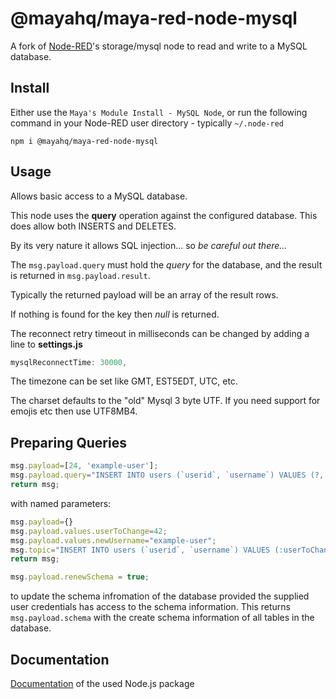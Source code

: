 @mayahq/maya-red-node-mysql
========================
A fork of <a href="http://nodered.org" target="_new">Node-RED</a>'s storage/mysql node to read and write to a MySQL database.

Install
-------

Either use the `Maya's Module Install - MySQL Node`, or run the following command in your Node-RED user directory - typically `~/.node-red`

    npm i @mayahq/maya-red-node-mysql


Usage
-----

Allows basic access to a MySQL database.

This node uses the **query** operation against the configured database. This does allow both INSERTS and DELETES.

By its very nature it allows SQL injection... so *be careful out there...*

The `msg.payload.query` must hold the *query* for the database, and the result is returned in `msg.payload.result`.

Typically the returned payload will be an array of the result rows.

If nothing is found for the key then *null* is returned.

The reconnect retry timeout in milliseconds can be changed by adding a line to **settings.js**
```javascript
mysqlReconnectTime: 30000,
```

The timezone can be set like GMT, EST5EDT, UTC, etc.

The charset defaults to the "old" Mysql 3 byte UTF. If you need support for emojis etc then use UTF8MB4.


Preparing Queries
-----
```javascript
msg.payload=[24, 'example-user'];
msg.payload.query="INSERT INTO users (`userid`, `username`) VALUES (?, ?);"
return msg;
```

with named parameters:

```javascript
msg.payload={}
msg.payload.values.userToChange=42;
msg.payload.values.newUsername="example-user";
msg.topic="INSERT INTO users (`userid`, `username`) VALUES (:userToChange, :newUsername) ON DUPLICATE KEY UPDATE `username`=:newUsername;"
return msg;
```

```javascript
msg.payload.renewSchema = true;
```
to update the schema infromation of the database provided the supplied user credentials has access to the schema information. This returns `msg.payload.schema` with the create schema information of all tables in the database.

Documentation
-----
 
<a href="https://www.npmjs.com/package/mysql" target="_new">Documentation</a> of the used Node.js package    
